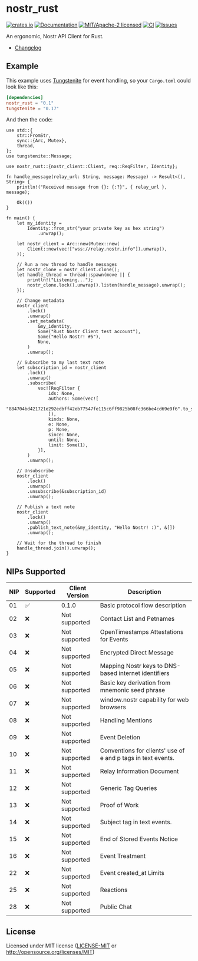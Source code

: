 # nostr_rust

[![crates.io](https://img.shields.io/crates/v/nostr_rust.svg)](https://crates.io/crates/nostr_rust)
[![Documentation](https://docs.rs/nostr_rust/badge.svg)](https://docs.rs/nostr_rust)
[![MIT/Apache-2 licensed](https://img.shields.io/crates/l/nostr_rust.svg)](./LICENSE.txt)
[![CI](https://github.com/0xtlt/nostr_rust/actions/workflows/ci.yml/badge.svg)](https://github.com/0xtlt/nostr_rust/actions/workflows/ci.yml)
[![Issues](https://img.shields.io/github/issues/0xtlt/nostr_rust)](https://img.shields.io/github/issues/0xtlt/nostr_rust)

An ergonomic, Nostr API Client for Rust.

- [Changelog](CHANGELOG.md)

## Example

This example uses [Tungstenite](https://crates.io/crates/tungstenite) for event handling, so your `Cargo.toml` could look like this:

```toml
[dependencies]
nostr_rust = "0.1"
tungstenite = "0.17"
```

And then the code:

```rust,norun
use std::{
    str::FromStr,
    sync::{Arc, Mutex},
    thread,
};
use tungstenite::Message;

use nostr_rust::{nostr_client::Client, req::ReqFilter, Identity};

fn handle_message(relay_url: String, message: Message) -> Result<(), String> {
    println!("Received message from {}: {:?}", { relay_url }, message);

    Ok(())
}

fn main() {
    let my_identity =
        Identity::from_str("your private key as hex string")
            .unwrap();

    let nostr_client = Arc::new(Mutex::new(
        Client::new(vec!["wss://relay.nostr.info"]).unwrap(),
    ));

    // Run a new thread to handle messages
    let nostr_clone = nostr_client.clone();
    let handle_thread = thread::spawn(move || {
        println!("Listening...");
        nostr_clone.lock().unwrap().listen(handle_message).unwrap();
    });

    // Change metadata
    nostr_client
        .lock()
        .unwrap()
        .set_metadata(
            &my_identity,
            Some("Rust Nostr Client test account"),
            Some("Hello Nostr! #5"),
            None,
        )
        .unwrap();

    // Subscribe to my last text note
    let subscription_id = nostr_client
        .lock()
        .unwrap()
        .subscribe(
            vec![ReqFilter {
                ids: None,
                authors: Some(vec![
                    "884704bd421721e292edbff42eb77547fe115c6ff9825b08fc366be4cd69e9f6".to_string(),
                ]),
                kinds: None,
                e: None,
                p: None,
                since: None,
                until: None,
                limit: Some(1),
            }],
        )
        .unwrap();

    // Unsubscribe
    nostr_client
        .lock()
        .unwrap()
        .unsubscribe(&subscription_id)
        .unwrap();

    // Publish a text note
    nostr_client
        .lock()
        .unwrap()
        .publish_text_note(&my_identity, "Hello Nostr! :)", &[])
        .unwrap();

    // Wait for the thread to finish
    handle_thread.join().unwrap();
}
```

## NIPs Supported

| NIP | Supported | Client Version | Description                                                  |
| --- | --------- | -------------- | ------------------------------------------------------------ |
| 01  | ✅        | 0.1.0          | Basic protocol flow description                              |
| 02  | ❌        | Not supported  | Contact List and Petnames                                    |
| 03  | ❌        | Not supported  | OpenTimestamps Attestations for Events                       |
| 04  | ❌        | Not supported  | Encrypted Direct Message                                     |
| 05  | ❌        | Not supported  | Mapping Nostr keys to DNS-based internet identifiers         |
| 06  | ❌        | Not supported  | Basic key derivation from mnemonic seed phrase               |
| 07  | ❌        | Not supported  | window.nostr capability for web browsers                     |
| 08  | ❌        | Not supported  | Handling Mentions                                            |
| 09  | ❌        | Not supported  | Event Deletion                                               |
| 10  | ❌        | Not supported  | Conventions for clients' use of e and p tags in text events. |
| 11  | ❌        | Not supported  | Relay Information Document                                   |
| 12  | ❌        | Not supported  | Generic Tag Queries                                          |
| 13  | ❌        | Not supported  | Proof of Work                                                |
| 14  | ❌        | Not supported  | Subject tag in text events.                                  |
| 15  | ❌        | Not supported  | End of Stored Events Notice                                  |
| 16  | ❌        | Not supported  | Event Treatment                                              |
| 22  | ❌        | Not supported  | Event created_at Limits                                      |
| 25  | ❌        | Not supported  | Reactions                                                    |
| 28  | ❌        | Not supported  | Public Chat                                                  |

## License

Licensed under MIT license ([LICENSE-MIT](LICENSE-MIT) or <http://opensource.org/licenses/MIT>)
